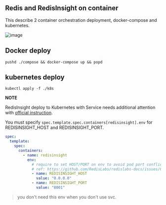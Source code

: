 ## Redis and RedisInsight on container

This describe 2 container orchestration deployment, docker-compose and kubernetes.

![image](https://user-images.githubusercontent.com/3856350/76840074-ef19d300-6879-11ea-987c-626fef43a3e9.png)

## Docker deploy

```shell
pushd ./compose && docker-compose up && popd
```

## kubernetes deploy

```shell
kubectl apply -f ./k8s
```

**NOTE**

RedisInsight deploy to Kubernetes with Service needs additional attention with [official instruction](https://docs.redislabs.com/latest/ri/installing/install-k8s/).

You must specify `spec.template.spec.containers[redisinsight].env` for REDISINSIGHT_HOST and REDISINSIGHT_PORT.

```yaml
spec:
  template:
    spec:
      containers:
        - name: redisinsight
          env:
            # require to set HOST/PORT on env to avoid pod port conflict when using svc.
            # ref: https://github.com/RedisLabs/redislabs-docs/issues/676
            - name: REDISINSIGHT_HOST
              value: "0.0.0.0"
            - name: REDISINSIGHT_PORT
              value: "8001"
```

> you don't need this env when you don't use svc.
